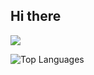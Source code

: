 ## Hi there 

<img src="https://readme-typing-svg.herokuapp.com?font=Time+New+Roman&color=green&size=30&center=false&vCenter=true&width=1200&height=120&lines=Suhrob+Kholmurodov;Frontend+Developer;">

![Top Languages](https://github-readme-stats.vercel.app/api/top-langs?username=SuhrobKholmurodov&hide=html&show_icons=true&locale=en&theme=tokyonight) 
